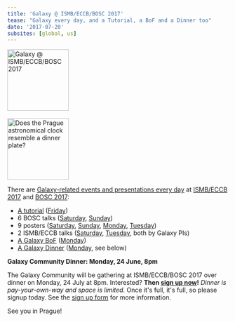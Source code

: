 ```yaml
---
title: 'Galaxy @ ISMB/ECCB/BOSC 2017'
tease: "Galaxy every day, and a Tutorial, a BoF and a Dinner too"
date: '2017-07-20'
subsites: [global, us]
---
```


<div class="right"><a href="/events/2017-ismb-bosc/"><img src="/images/logos/ismb-2017.png" alt="Galaxy @ ISMB/ECCB/BOSC 2017"  width="140" /></a><br /><br />
<a href="http://bit.ly/ismbdinnerpoll"><img src="/news/2017-06-ismb-dinner-poll/coincidence.gif" alt="Does the Prague astronomical clock resemble a dinner plate?"  width="140" /></a>
</div>

There are [Galaxy-related  events and presentations every day](/events/2017-ismb-bosc/) at [ISMB/ECCB 2017](https://www.iscb.org/ismbeccb2017) and [BOSC 2017](https://www.open-bio.org/wiki/BOSC_2017):

* [A tutorial](https://www.iscb.org/ismbeccb2017-program/tutorials#p6) ([Friday](/events/2017-ismb-bosc/#21-july-friday))
* 6 BOSC talks ([Saturday](/events/2017-ismb-bosc/#22-july-saturday), [Sunday](/events/2017-ismb-bosc/#23-july-sunday))
* 9 posters ([Saturday](/events/2017-ismb-bosc/#22-july-saturday), [Sunday](/events/2017-ismb-bosc/#23-july-sunday), [Monday](/events/2017-ismb-bosc/#24-july-monday), [Tuesday](/events/2017-ismb-bosc/#25-july-tuesday))
* 2 ISMB/ECCB talks ([Saturday](/events/2017-ismb-bosc/#22-july-saturday), [Tuesday](/events/2017-ismb-bosc/#25-july-tuesday), both by Galaxy PIs)
* [A Galaxy BoF](https://www.iscb.org/ismbeccb2017-program/ismbeccb2017-bof) ([Monday](/events/2017-ismb-bosc/#24-july-monday))
* [A Galaxy Dinner](http://bit.ly/gxyismb2017bdinner) ([Monday](/events/2017-ismb-bosc/#24-july-monday), see below)


**Galaxy Community Dinner: Monday, 24 June, 8pm**

The Galaxy Community will be gathering at ISMB/ECCB/BOSC 2017 over dinner on Monday, 24 July at 8pm. Interested?  **Then [sign up now](http://bit.ly/gxyismb2017bdinner)!** *Dinner is pay-your-own-way and space is limited.* Once it's full, it's full, so please signup today.  See the [sign up form](http://bit.ly/gxyismb2017bdinner) for more information.

See you in Prague!  
